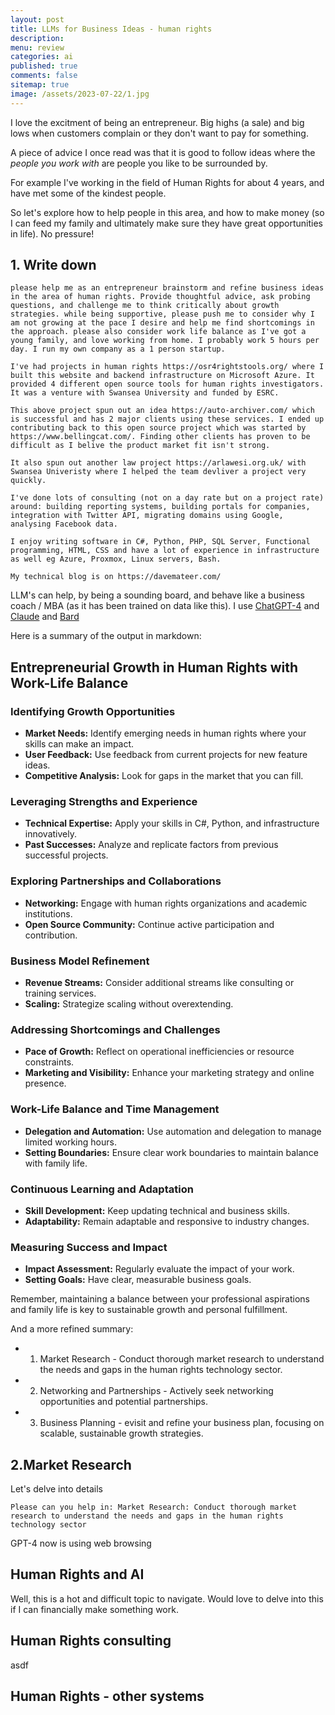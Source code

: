 ```yaml
---
layout: post
title: LLMs for Business Ideas - human rights
description: 
menu: review
categories: ai 
published: true 
comments: false     
sitemap: true
image: /assets/2023-07-22/1.jpg
---
```


<!-- [![alt text](/assets/2023-10-10/3.jpg "email"){:width="600px"}](/assets/2023-10-10/3.jpg) -->


I love the excitment of being an entrepreneur. Big highs (a sale) and big lows when customers complain or they don't want to pay for something.

A piece of advice I once read was that it is good to follow ideas where the *people you work with* are people you like to be surrounded by.

For example I've working in the field of Human Rights for about 4 years, and have met some of the kindest people.

So let's explore how to help people in this area, and how to make money (so I can feed my family and ultimately make sure they have great opportunities in life). No pressure!


## 1. Write down

```text
please help me as an entrepreneur brainstorm and refine business ideas in the area of human rights. Provide thoughtful advice, ask probing questions, and challenge me to think critically about growth strategies. while being supportive, please push me to consider why I am not growing at the pace I desire and help me find shortcomings in the approach. please also consider work life balance as I've got a young family, and love working from home. I probably work 5 hours per day. I run my own company as a 1 person startup.

I've had projects in human rights https://osr4rightstools.org/ where I built this website and backend infrastructure on Microsoft Azure. It provided 4 different open source tools for human rights investigators. It was a venture with Swansea University and funded by ESRC.

This above project spun out an idea https://auto-archiver.com/ which is successful and has 2 major clients using these services. I ended up contributing back to this open source project which was started by https://www.bellingcat.com/. Finding other clients has proven to be difficult as I belive the product market fit isn't strong.

It also spun out another law project https://arlawesi.org.uk/ with Swansea Univeristy where I helped the team devliver a project very quickly.

I've done lots of consulting (not on a day rate but on a project rate) around: building reporting systems, building portals for companies, integration with Twitter API, migrating domains using Google, analysing Facebook data.

I enjoy writing software in C#, Python, PHP, SQL Server, Functional programming, HTML, CSS and have a lot of experience in infrastructure as well eg Azure, Proxmox, Linux servers, Bash.

My technical blog is on https://davemateer.com/
```

LLM's can help, by being a sounding board, and behave like a business coach / MBA (as it has been trained on data like this). I use [ChatGPT-4]() and [Claude]() and [Bard]()


Here is a summary of the output in markdown:

## Entrepreneurial Growth in Human Rights with Work-Life Balance

### Identifying Growth Opportunities
- **Market Needs:** Identify emerging needs in human rights where your skills can make an impact.
- **User Feedback:** Use feedback from current projects for new feature ideas.
- **Competitive Analysis:** Look for gaps in the market that you can fill.

### Leveraging Strengths and Experience
- **Technical Expertise:** Apply your skills in C#, Python, and infrastructure innovatively.
- **Past Successes:** Analyze and replicate factors from previous successful projects.

### Exploring Partnerships and Collaborations
- **Networking:** Engage with human rights organizations and academic institutions.
- **Open Source Community:** Continue active participation and contribution.

### Business Model Refinement
- **Revenue Streams:** Consider additional streams like consulting or training services.
- **Scaling:** Strategize scaling without overextending.

### Addressing Shortcomings and Challenges
- **Pace of Growth:** Reflect on operational inefficiencies or resource constraints.
- **Marketing and Visibility:** Enhance your marketing strategy and online presence.

### Work-Life Balance and Time Management
- **Delegation and Automation:** Use automation and delegation to manage limited working hours.
- **Setting Boundaries:** Ensure clear work boundaries to maintain balance with family life.

### Continuous Learning and Adaptation
- **Skill Development:** Keep updating technical and business skills.
- **Adaptability:** Remain adaptable and responsive to industry changes.

### Measuring Success and Impact
- **Impact Assessment:** Regularly evaluate the impact of your work.
- **Setting Goals:** Have clear, measurable business goals.

Remember, maintaining a balance between your professional aspirations and family life is key to sustainable growth and personal fulfillment.

And a more refined summary:


- 1. Market Research - Conduct thorough market research to understand the needs and gaps in the human rights technology sector.

- 2. Networking and Partnerships - Actively seek networking opportunities and potential partnerships.

- 3. Business Planning - evisit and refine your business plan, focusing on scalable, sustainable growth strategies.

## 2.Market Research

Let's delve into details

`Please can you help in: Market Research: Conduct thorough market research to understand the needs and gaps in the human rights technology sector`


GPT-4 now is using web browsing


## Human Rights and AI

Well, this is a hot and difficult topic to navigate. Would love to delve into this if I can financially make something work.


## Human Rights consulting
asdf

## Human Rights - other systems



